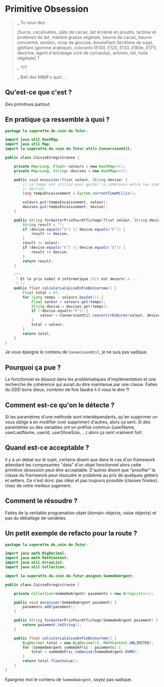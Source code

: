 # Primitive Obsession
>_ Tu veux des :
>
>[Sucre, cacahuètes, pâte de cacao, lait écrémé en poudre, lactose et protéines de lait, matière grasse végétale, beurre de cacao, beurre concentré, amidon, sirop de glucose, émulsifiant (lécithine de soja), gélifiant (gomme arabique), colorants (E100, E120, E133, E160e, E171), dextrine, agent d'enrobage (cire de carnauba), arômes, sel, huile végétale] ?
>
>_ ???
>
>_ Bah des M&M's quoi ...

## Qu'est-ce que c'est ?

Des primitives partout.

## En pratique ça ressemble à quoi ?
```java
package la.superette.du.coin.du.futur;

import java.util.HashMap;
import java.util.Map;
import la.superette.du.coin.du.futur.utils.ConversionUtil;

public class CaisseEnregistreuse {

	private Map<Long, Float> valeurs = new HashMap<>();
	private Map<Long, String> devises = new HashMap<>();

	public void encaisser(float valeur, String devise) {
		// Le temps est utilisé pour garder la cohérence entre les sommes et les
		// devises.
		long tempsEncaissement = System.currentTimeMillis();

		valeurs.put(tempsEncaissement, valeur);
		devises.put(tempsEncaissement, devise);
	}

	public String formatterPrixPourAffichage(float valeur, String devise) {
		String result = "";
		if (devise.equals("$") || devise.equals("F")) {
			result += devise;
		}
		result += valeur;
		if (devise.equals("€") || devise.equals("£")) {
			result += devise;
		}
		return result;
	}

	/**
	 * Et le prix nobel d'informatique 2015 est decerné à ...
	 * */
	public float calculerLaCaisseEnFinDeJournee() {
		Float total = 0f;
		for (Long temps : valeurs.keySet()) {
			Float valeur = valeurs.get(temps);
			String devise = devises.get(temps);
			if (!devise.equals("€")) {
				valeur = ConversionUtil.convertirEnEuros(valeur, devise);
			}
			total = valeur;
		}
		return total;
	}
}
```
Je vous épargne le contenu de `ConversionUtil`, je ne suis pas sadique.
## Pourquoi ça pue ?

Le fonctionnel se dissout dans les problématiques d'implémentation et une recherche de cohérence qui aurait du être maintenue par une classe.
Faites du DDD bons dieux, combien de fois faudra-t-il vous le dire ?!

## Comment est-ce qu'on le détecte ?

Si les paramètres d'une méthode sont interdépendants, qu'en supprimer un vous oblige à en modifier (voir supprimer) d'autres, alors ça sent.
Si des paramètres ou des variables ont un préfixe commun (userName, userLastName, userId, userShoeSize, ...) alors ça sent vraiment fort.

## Quand est-ce acceptable ?
Il y a un débat sur le sujet, certains disent que dans le cas d'un framework attendant les composantes "data" d'un objet fonctionnel alors cette primitive obsession peut être acceptable. D'autres disent que "proxifier" la classe du framework peut résoudre le problème au prix de quelques getters et setters. Ce n'est donc pas idéal et pas toujours possible (classes finales). Usez de votre meilleur jugement.

## Comment le résoudre ?

Faites de la veritable programation objet (domain-objects, value objects) et pas du déballage de variables.

## Un petit exemple de refacto pour la route ?
```java
package la.superette.du.coin.du.futur;

import java.math.BigDecimal;
import java.math.MathContext;
import java.util.ArrayList;
import java.util.Collection;

import la.superette.du.coin.du.futur.poignon.SommeDeArgent;

public class CaisseEnregistreuse {

	private Collection<SommeDeArgent> paiements = new ArrayList<>();

	public void encaisser(SommeDeArgent paiement) {
		paiements.add(paiement);
	}

	public String formatterPrixPourAffichage(SommeDeArgent paiement) {
		return paiement.toString();
	}

	public float calculerLaCaisseEnFinDeJournee() {
		BigDecimal total = new BigDecimal(0, MathContext.UNLIMITED);
		for (SommeDeArgent sommeDeFric : paiements) {
			total = sommeDeFric.toDevise(SommeDeArgent.EURO);
		}
		return total.floatValue();
	}
}
```
Epargnez moi le contenu de `SommeDeArgent`, soyez pas sadique.
